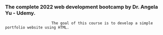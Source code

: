 ### The complete 2022 web development bootcamp by Dr. Angela Yu - Udemy.

                         The goal of this course is to develop a simple portfolio website using HTML.
